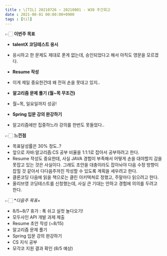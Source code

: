 ```yaml
---
title : \[TIL] 20210726 ~ 20210801 - W30 주간회고
date : 2021-08-01 00:00:00+0900
tags : [til]
---
```


👉🏻 **이번주 목표**
* **talentX 코딩테스트 응시**
 - 응시하고 한 문제도 제대로 푼게 없는데, 승인되었다고 해서 아직도 영문을 모르겠다.
* **Resume 작성**
 - 이게 제일 중요한건데 왜 전혀 손을 못대고 있지..
* **알고리즘 문제 풀기 (월~목 무조건)**
 - 월~목, 일요일까지 성공!
* **Spring 입문 강의 완강하기**
 - 알고리즘에만 집중하느라 강의를 한번도 못들었다..

👉🏻 **느낀점**
- 목표달성률은 30% 정도..?
- 앞으로 자바:알고리즘:CS 공부 비율을 1:1:1로 잡아서 공부하려고 한다.
- Resume 작성도 중요한데, 사실 JAVA 경험이 부족해서 어떻게 손을 대야할지 감을 못잡고 있는 것은 사실이다. 그래도 초안을 대충이라도 잡아놔야 다음 수정 방향이 잡힐 것 같아서 다다음주까진 작성할 수 있도록 계획을 세우려고 한다.
- 클론코딩 다음에 읽을 책으로는 클린 아키텍쳐로 정했고, 주말마다 읽으려고 한다.
- 올리브영 코딩테스트를 신청했는데, 사실 큰 기대는 안하고 경험에 의의를 두려고 한다.

👉🏻 **다음주 목표*+
- 8/5~8/7 휴가 : 푹 쉬고 실컷 놀다오기!
- 모두사인 API 개발 과제 제출
- Resume 초안 작성 (~8/15)
- 알고리즘 문제 풀기
- Spring 입문 강의 완강하기
- CS 지식 공부
- 모각코 지원 결과 확인 (8/5 예상)
